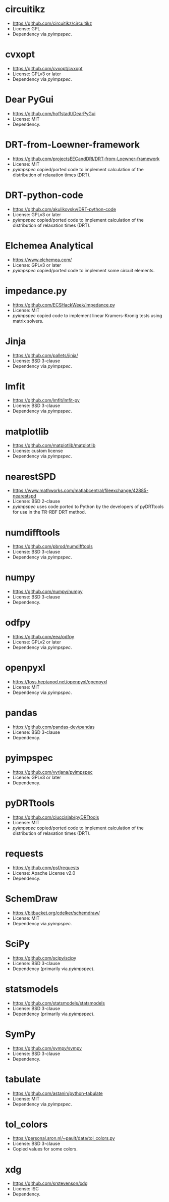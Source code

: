 # circuitikz
- https://github.com/circuitikz/circuitikz
- License: GPL
- Dependency via _pyimpspec_.

# cvxopt
- https://github.com/cvxopt/cvxopt
- License: GPLv3 or later
- Dependency via _pyimpspec_.

# Dear PyGui
- https://github.com/hoffstadt/DearPyGui
- License: MIT
- Dependency.

# DRT-from-Loewner-framework
- https://github.com/projectsEECandDRI/DRT-from-Loewner-framework
- License: MIT
- _pyimpspec_ copied/ported code to implement calculation of the distribution of relaxation times (DRT).

# DRT-python-code
- https://github.com/akulikovsky/DRT-python-code
- License: GPLv3 or later
- _pyimpspec_ copied/ported code to implement calculation of the distribution of relaxation times (DRT).

# Elchemea Analytical
- https://www.elchemea.com/
- License: GPLv3 or later
- _pyimpspec_ copied/ported code to implement some circuit elements.

# impedance.py
- https://github.com/ECSHackWeek/impedance.py
- License: MIT
- _pyimpspec_ copied code to implement linear Kramers-Kronig tests using matrix solvers.

# Jinja
- https://github.com/pallets/jinja/
- License: BSD 3-clause
- Dependency via _pyimpspec_.

# lmfit
- https://github.com/lmfit/lmfit-py
- License: BSD 3-clause
- Dependency via _pyimpspec_.

# matplotlib
- https://github.com/matplotlib/matplotlib
- License: custom license
- Dependency via _pyimpspec_.

# nearestSPD
- https://www.mathworks.com/matlabcentral/fileexchange/42885-nearestspd
- License: BSD 2-clause
- _pyimpspec_ uses code ported to Python by the developers of pyDRTtools for use in the TR-RBF DRT method.

# numdifftools
- https://github.com/pbrod/numdifftools 
- License: BSD 3-clause
- Dependency via _pyimpspec_.

# numpy
- https://github.com/numpy/numpy
- License: BSD 3-clause
- Dependency.

# odfpy
- https://github.com/eea/odfpy
- License: GPLv2 or later
- Dependency via _pyimpspec_.

# openpyxl
- https://foss.heptapod.net/openpyxl/openpyxl
- License: MIT
- Dependency via _pyimpspec_.

# pandas
- https://github.com/pandas-dev/pandas
- License: BSD 3-clause
- Dependency.

# pyimpspec
- https://github.com/vyrjana/pyimpspec
- License: GPLv3 or later
- Dependency.

# pyDRTtools
- https://github.com/ciuccislab/pyDRTtools
- License: MIT
- _pyimpspec_ copied/ported code to implement calculation of the distribution of relaxation times (DRT).

# requests
- https://github.com/psf/requests
- License: Apache License v2.0
- Dependency.

# SchemDraw
- https://bitbucket.org/cdelker/schemdraw/
- License: MIT
- Dependency via _pyimpspec_.

# SciPy
- https://github.com/scipy/scipy
- License: BSD 3-clause
- Dependency (primarily via _pyimpspec_).

# statsmodels
- https://github.com/statsmodels/statsmodels
- License: BSD 3-clause
- Dependency (primarily via _pyimpspec_).

# SymPy
- https://github.com/sympy/sympy
- License: BSD 3-clause
- Dependency.

# tabulate
- https://github.com/astanin/python-tabulate
- License: MIT
- Dependency via _pyimpspec_.

# tol_colors
- https://personal.sron.nl/~pault/data/tol_colors.py
- License: BSD 3-clause
- Copied values for some colors.

# xdg
- https://github.com/srstevenson/xdg
- License: ISC
- Dependency.
